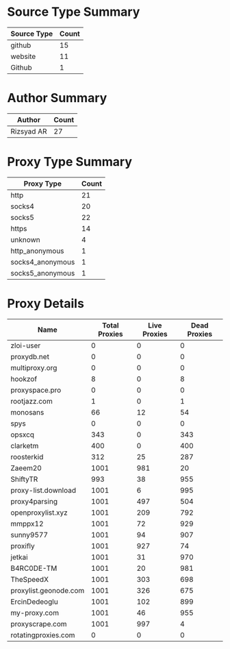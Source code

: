 # Source Type Summary

| Source Type | Count |
|-------------|-------|
| github | 15 |
| website | 11 |
| Github | 1 |


# Author Summary

| Author | Count |
|--------|-------|
| Rizsyad AR | 27 |


# Proxy Type Summary

| Proxy Type | Count |
|------------|-------|
| http | 21 |
| socks4 | 20 |
| socks5 | 22 |
| https | 14 |
| unknown | 4 |
| http_anonymous | 1 |
| socks4_anonymous | 1 |
| socks5_anonymous | 1 |


# Proxy Details

| Name | Total Proxies | Live Proxies | Dead Proxies |
|------|---------------|--------------|---------------|
| zloi-user | 0 | 0 | 0 |
| proxydb.net | 0 | 0 | 0 |
| multiproxy.org | 0 | 0 | 0 |
| hookzof | 8 | 0 | 8 |
| proxyspace.pro | 0 | 0 | 0 |
| rootjazz.com | 1 | 0 | 1 |
| monosans | 66 | 12 | 54 |
| spys | 0 | 0 | 0 |
| opsxcq | 343 | 0 | 343 |
| clarketm | 400 | 0 | 400 |
| roosterkid | 312 | 25 | 287 |
| Zaeem20 | 1001 | 981 | 20 |
| ShiftyTR | 993 | 38 | 955 |
| proxy-list.download | 1001 | 6 | 995 |
| proxy4parsing | 1001 | 497 | 504 |
| openproxylist.xyz | 1001 | 209 | 792 |
| mmppx12 | 1001 | 72 | 929 |
| sunny9577 | 1001 | 94 | 907 |
| proxifly | 1001 | 927 | 74 |
| jetkai | 1001 | 31 | 970 |
| B4RC0DE-TM | 1001 | 20 | 981 |
| TheSpeedX | 1001 | 303 | 698 |
| proxylist.geonode.com | 1001 | 326 | 675 |
| ErcinDedeoglu | 1001 | 102 | 899 |
| my-proxy.com | 1001 | 46 | 955 |
| proxyscrape.com | 1001 | 997 | 4 |
| rotatingproxies.com | 0 | 0 | 0 |
